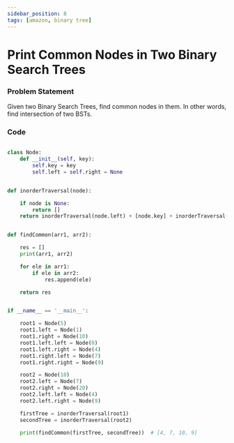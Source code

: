 ```yaml
---
sidebar_position: 8
tags: [amazon, binary tree]
---
```


# Print Common Nodes in Two Binary Search Trees

### Problem Statement

Given two Binary Search Trees, find common nodes in them.
In other words, find intersection of two BSTs.

### Code

```python title="Python Code"

class Node:
    def __init__(self, key):
        self.key = key
        self.left = self.right = None


def inorderTraversal(node):

    if node is None:
        return []
    return inorderTraversal(node.left) + [node.key] + inorderTraversal(node.right)


def findCommon(arr1, arr2):

    res = []
    print(arr1, arr2)

    for ele in arr1:
        if ele in arr2:
            res.append(ele)

    return res


if __name__ == '__main__':

    root1 = Node(5)
    root1.left = Node(1)
    root1.right = Node(10)
    root1.left.left = Node(0)
    root1.left.right = Node(4)
    root1.right.left = Node(7)
    root1.right.right = Node(9)

    root2 = Node(10)
    root2.left = Node(7)
    root2.right = Node(20)
    root2.left.left = Node(4)
    root2.left.right = Node(9)

    firstTree = inorderTraversal(root1)
    secondTree = inorderTraversal(root2)

    print(findCommon(firstTree, secondTree))  # [4, 7, 10, 9]

```
